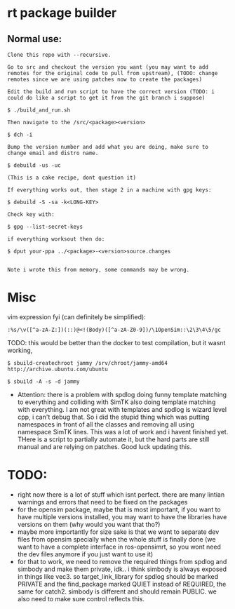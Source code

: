 # rt package builder

## Normal use:

	Clone this repo with --recursive.

	Go to src and checkout the version you want (you may want to add remotes for the original code to pull from upstream), (TODO: change remotes since we are using patches now to create the packages)

	Edit the build and run script to have the correct version (TODO: i could do like a script to get it from the git branch i suppose)

	$ ./build_and_run.sh

	Then navigate to the /src/<package><version>

	$ dch -i

	Bump the version number and add what you are doing, make sure to change email and distro name.

	$ debuild -us -uc

	(This is a cake recipe, dont question it)

	If everything works out, then stage 2 in a machine with gpg keys:

	$ debuild -S -sa -k<LONG-KEY>

	Check key with:

	$ gpg --list-secret-keys

	if everything worksout then do:

	$ dput your-ppa ../<package>-<version>source.changes


	Note i wrote this from memory, some commands may be wrong. 

# Misc

vim expression fyi (can definitely be simplified):

	:%s/\v([^a-zA-Z:])(::)@<!(Body)([^a-zA-Z0-9])/\1OpenSim::\2\3\4\5/gc

TODO: this would be better than the docker to test compilation, but it wasnt working, 

	$ sbuild-createchroot jammy /srv/chroot/jammy-amd64 http://archive.ubuntu.com/ubuntu
	
	$ sbuild -A -s -d jammy

- Attention: there is a problem with spdlog doing funny template matching to everything and colliding with SimTK also doing template matching with everything. I am not great with templates and spdlog is wizard level cpp, i can't debug that. So i did the stupid thing which was putting namespaces in front of all the classes and removing all using namespace SimTK lines. This was a lot of work and i havent finished yet. THere is a script to partially automate it, but the hard parts are still manual and are relying on patches. Good luck updating this.

# TODO:

- right now there is a lot of stuff which isnt perfect. there are many lintian warnings and errors that need to be fixed on the packages
- for the opensim package, maybe that is most important, if you want to have multiple versions installed, you may want to have the libraries have versions on them (why would you want that tho?)
- maybe more importantly for size sake is that we want to separate dev files from opensim specially when the whole stuff is finally done (we want to have a complete interface in ros-opensimrt, so you wont need the dev files anymore if you just want to use it)
- for that to work, we need to remove the required things from spdlog and simbody and make them private, idk.. i think simbody is always exposed in things like vec3. so target_link_library for spdlog should be marked PRIVATE and the find_package marked QUIET instead of REQUIRED, the same for catch2. simbody is different and should remain PUBLIC. we also need to make sure control reflects this. 



